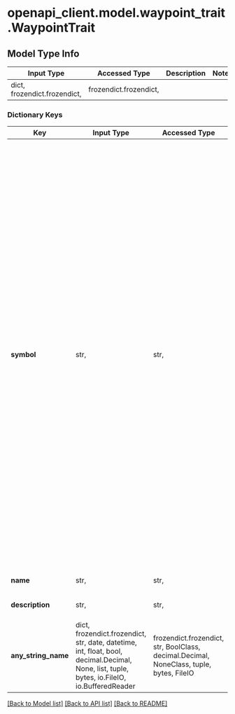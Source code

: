 # openapi_client.model.waypoint_trait.WaypointTrait

## Model Type Info
Input Type | Accessed Type | Description | Notes
------------ | ------------- | ------------- | -------------
dict, frozendict.frozendict,  | frozendict.frozendict,  |  | 

### Dictionary Keys
Key | Input Type | Accessed Type | Description | Notes
------------ | ------------- | ------------- | ------------- | -------------
**symbol** | str,  | str,  | The unique identifier of the trait. | must be one of ["UNCHARTED", "MARKETPLACE", "SHIPYARD", "OUTPOST", "SCATTERED_SETTLEMENTS", "SPRAWLING_CITIES", "MEGA_STRUCTURES", "OVERCROWDED", "HIGH_TECH", "CORRUPT", "BUREAUCRATIC", "TRADING_HUB", "INDUSTRIAL", "BLACK_MARKET", "RESEARCH_FACILITY", "MILITARY_BASE", "SURVEILLANCE_OUTPOST", "EXPLORATION_OUTPOST", "MINERAL_DEPOSITS", "COMMON_METAL_DEPOSITS", "PRECIOUS_METAL_DEPOSITS", "RARE_METAL_DEPOSITS", "METHANE_POOLS", "ICE_CRYSTALS", "EXPLOSIVE_GASES", "STRONG_MAGNETOSPHERE", "VIBRANT_AURORAS", "SALT_FLATS", "CANYONS", "PERPETUAL_DAYLIGHT", "PERPETUAL_OVERCAST", "DRY_SEABEDS", "MAGMA_SEAS", "SUPERVOLCANOES", "ASH_CLOUDS", "VAST_RUINS", "MUTATED_FLORA", "TERRAFORMED", "EXTREME_TEMPERATURES", "EXTREME_PRESSURE", "DIVERSE_LIFE", "SCARCE_LIFE", "FOSSILS", "WEAK_GRAVITY", "STRONG_GRAVITY", "CRUSHING_GRAVITY", "TOXIC_ATMOSPHERE", "CORROSIVE_ATMOSPHERE", "BREATHABLE_ATMOSPHERE", "JOVIAN", "ROCKY", "VOLCANIC", "FROZEN", "SWAMP", "BARREN", "TEMPERATE", "JUNGLE", "OCEAN", ] 
**name** | str,  | str,  | The name of the trait. | 
**description** | str,  | str,  | A description of the trait. | 
**any_string_name** | dict, frozendict.frozendict, str, date, datetime, int, float, bool, decimal.Decimal, None, list, tuple, bytes, io.FileIO, io.BufferedReader | frozendict.frozendict, str, BoolClass, decimal.Decimal, NoneClass, tuple, bytes, FileIO | any string name can be used but the value must be the correct type | [optional]

[[Back to Model list]](../../README.md#documentation-for-models) [[Back to API list]](../../README.md#documentation-for-api-endpoints) [[Back to README]](../../README.md)

